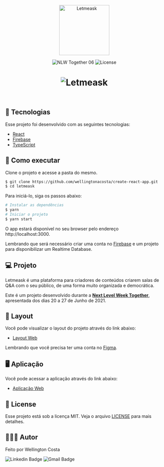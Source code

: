 <p align="center">
  <img alt="Letmeask" src="../main/src/assets/images/logo.svg" width="160px">
</p>

<p align="center">
  <img src="https://img.shields.io/badge/NLW-06-blueviolet" alt="NLW Together 06" />

  <img  src="https://img.shields.io/github/license/wellingtonacosta/create-react-app" alt="License">   
</p>

<h1 align="center">
    <img alt="Letmeask" src="../main/src/assets/images/example-photo.png" />
</h1>

<br>

## 🧪 Tecnologias

Esse projeto foi desenvolvido com as seguintes tecnologias:

- [React](https://reactjs.org)
- [Firebase](https://firebase.google.com/)
- [TypeScript](https://www.typescriptlang.org/)

## 🚀 Como executar

Clone o projeto e acesse a pasta do mesmo.

```bash
$ git clone https://github.com/wellingtonacosta/create-react-app.git
$ cd letmeask
```

Para iniciá-lo, siga os passos abaixo:
```bash
# Instalar as dependências
$ yarn
# Iniciar o projeto
$ yarn start
```
O app estará disponível no seu browser pelo endereço http://localhost:3000.

Lembrando que será necessário criar uma conta no [Firebase](https://firebase.google.com/) e um projeto para disponibilizar um Realtime Database.

## 💻 Projeto

Letmeask é uma plataforma para criadores de conteúdos criarem salas de Q&A com o seu público, de uma forma muito organizada e democrática. 

Este é um projeto desenvolvido durante a **[Next Level Week Together](https://nextlevelweek.com/)**, apresentada dos dias 20 a 27 de Junho de 2021.


## 🔖 Layout

Você pode visualizar o layout do projeto através do link abaixo:

- [Layout Web](https://www.figma.com/file/u0BQK8rCf2KgzcukdRRCWh/Letmeask/duplicate) 

Lembrando que você precisa ter uma conta no [Figma](http://figma.com/).

## 🖥 Aplicação

Você pode acessar a aplicação através do link abaixo:

- [Aplicação Web](https://letmeask-web.netlify.app) 

## 📝 License

Esse projeto está sob a licença MIT. Veja o arquivo [LICENSE](LICENSE.md) para mais detalhes.

## 👨🏾‍💻 Autor

Feito por Wellington Costa

![Linkedin Badge](https://img.shields.io/badge/LinkedIn-0077B5?style=for-the-badge&logo=linkedin&logoColor=white (https://www.linkedin.com/in/wellington-alves-da-costa/)) 
![Gmail Badge](https://img.shields.io/badge/Gmail-D14836?style=for-the-badge&logo=gmail&logoColor=white
)
